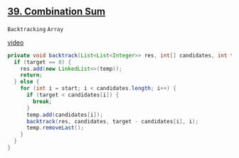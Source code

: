 [39. Combination Sum](https://leetcode.com/problems/combination-sum)
---

`Backtracking` `Array`

[video](https://www.youtube.com/watch?v=irFtGMLbf-s&t=1122)

```java
private void backtrack(List<List<Integer>> res, int[] candidates, int target, int start) {
  if (target == 0) {
    res.add(new LinkedList<>(temp));
    return;
  } else {
    for (int i = start; i < candidates.length; i++) {
      if (target < candidates[i]) {
        break;
      }
      temp.add(candidates[i]);
      backtrack(res, candidates, target - candidates[i], i);
      temp.removeLast();
    }
  }
}
```
